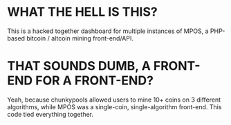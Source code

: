 WHAT THE HELL IS THIS?
======================

This is a hacked together dashboard for multiple instances of MPOS, a PHP-based bitcoin / altcoin mining front-end/API.

THAT SOUNDS DUMB, A FRONT-END FOR A FRONT-END?
==============================================

Yeah, because chunkypools allowed users to mine 10+ coins on 3 different algorithms, while MPOS was a single-coin, single-algorithm front-end. This code tied everything together.
